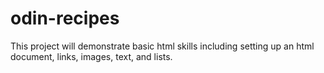 # odin-recipes
This project will demonstrate basic html skills including setting up an html document, links, images, text, and lists.